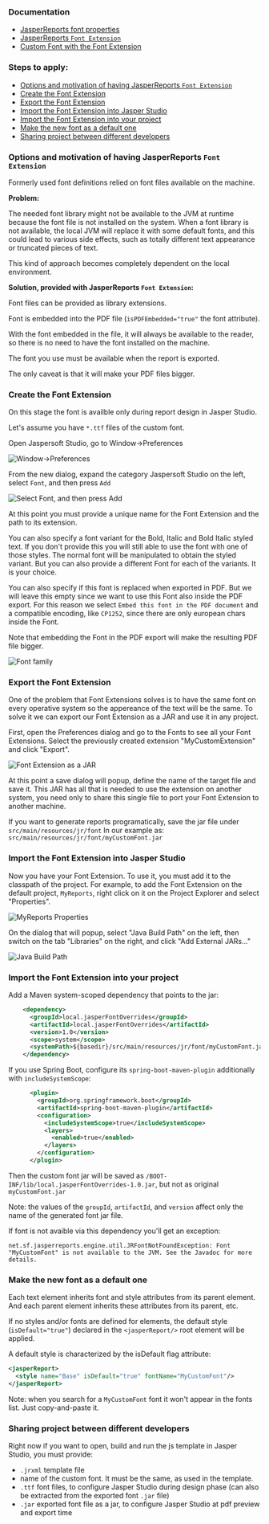 ### Documentation

* [JasperReports font properties](https://jasperreports.sourceforge.net/sample.reference/fonts/)
* [JasperReports `Font Extension`](https://jasperreports.sourceforge.net/sample.reference/fonts/#fontextensions)
* [Custom Font with the Font Extension](https://community.jaspersoft.com/wiki/custom-font-font-extension)

### Steps to apply:

* [Options and motivation of having JasperReports `Font Extension`](#options-and-motivation-of-having-jasperreports-font-extension)
* [Create the Font Extension](#create-the-font-extension)
* [Export the Font Extension](#export-the-font-extension)
* [Import the Font Extension into Jasper Studio](#import-the-font-extension-into-jasper-studio)
* [Import the Font Extension into your project](#import-the-font-extension-into-your-project)
* [Make the new font as a default one](#make-the-new-font-as-a-default-one)
* [Sharing project between different developers](#sharing-project-between-different-developers)

### Options and motivation of having JasperReports `Font Extension`

Formerly used font definitions relied on font files available on the machine.

**Problem:**

The needed font library might not be available to the JVM at runtime 
because the font file is not installed on the system. 
When a font library is not available, the local JVM will replace it with some default fonts, 
and this could lead to various side effects, such as totally different text appearance or truncated pieces of text.

This kind of approach becomes completely dependent on the local environment.

**Solution, provided with JasperReports `Font Extension`:**

Font files can be provided as library extensions.

Font is embedded into the PDF file (`isPDFEmbedded="true"` the font attribute).

With the font embedded in the file, it will always be available to the reader,
so there is no need to have the font installed on the machine.

The font you use must be available when the report is exported.

The only caveat is that it will make your PDF files bigger.

### Create the Font Extension

On this stage the font is availble only during report design in Jasper Studio.

Let's assume you have `*.ttf` files of the custom font.

Open Jaspersoft Studio, go to Window->Preferences

![Window->Preferences](images/font.creation_1.png)

From the new dialog, expand the category Jaspersoft Studio on the left, select `Font`, and then press `Add`

![Select `Font`, and then press `Add`](images/font.creation_2.png)

At this point you must provide a unique name for the Font Extension and the path to its extension.

You can also specify a font variant for the Bold, Italic and Bold Italic styled text. 
If you don't provide this you will still able to use the font with one of those styles. 
The normal font will be manipulated to obtain the styled variant. 
But you can also provide a different Font for each of the variants. 
It is your choice.

You can also specify if this font is replaced when exported in PDF. 
But we will leave this empty since we want to use this Font also inside the PDF export. 
For this reason we select `Embed this font in the PDF document` and a compatible encoding, like `CP1252`, 
since there are only european chars inside the Font. 

Note that embedding the Font in the PDF export will make the resulting PDF file bigger.

![Font family](images/font_properties.png)

### Export the Font Extension

One of the problem that Font Extensions solves is 
to have the same font on every operative system so the appereance of the text will be the same.
To  solve it we can export our Font Extension as a JAR and use it in any project.

First, open the Preferences dialog and go to the Fonts to see all your Font Extensions. 
Select the previously created extension "MyCustomExtension" and click "Export".

![Font Extension as a JAR](images/font_export.png)

At this point a save dialog will popup, define the name of the target file and save it. 
This JAR has all that is needed to use the extension on another system, 
you need only to share this single file to port your Font Extension to another machine.

If you want to generate reports programatically, save the jar file under `src/main/resources/jr/font`
In our example as: `src/main/resources/jr/font/myCustomFont.jar`

### Import the Font Extension into Jasper Studio

Now you have your Font Extension. To use it, you must add it to the classpath of the project. 
For example, to add the Font Extension on the default project, `MyReports`, 
right click on it on the Project Explorer and select "Properties".

![MyReports `Properties`](images/font_import_into_jasper_studio_1.png)

On the dialog that will popup, select "Java Build Path" on the left, 
then switch on the tab "Libraries" on the right, and click "Add External JARs..."

![Java Build Path](images/font_import_into_jasper_studio_2.png)


### Import the Font Extension into your project

Add a Maven system-scoped dependency that points to the jar:

```xml
    <dependency>
      <groupId>local.jasperFontOverrides</groupId>
      <artifactId>local.jasperFontOverrides</artifactId>
      <version>1.0</version>
      <scope>system</scope>
      <systemPath>${basedir}/src/main/resources/jr/font/myCustomFont.jar</systemPath>
    </dependency>
```

If you use Spring Boot, configure its `spring-boot-maven-plugin` additionally with `includeSystemScope`:
```xml
      <plugin>
        <groupId>org.springframework.boot</groupId>
        <artifactId>spring-boot-maven-plugin</artifactId>
        <configuration>
          <includeSystemScope>true</includeSystemScope>
          <layers>
            <enabled>true</enabled>
          </layers>
        </configuration>
      </plugin>
```

Then the custom font jar will be saved as `/BOOT-INF/lib/local.jasperFontOverrides-1.0.jar`, 
but not as original `myCustomFont.jar`

Note: the values of the `groupId`, `artifactId`, and `version` affect only the name of the generated font jar file.

If font is not avaible via this dependency you'll get an exception:
```text
net.sf.jasperreports.engine.util.JRFontNotFoundException: Font "MyCustomFont" is not available to the JVM. See the Javadoc for more details.
```

### Make the new font as a default one

Each text element inherits font and style attributes from its parent element. 
And each parent element inherits these attributes from its parent, etc. 

If no styles and/or fonts are defined for elements, 
the default style (`isDefault="true"`) declared in the `<jasperReport/>` root element will be applied.

A default style is characterized by the isDefault flag attribute:
```xml
<jasperReport>
  <style name="Base" isDefault="true" fontName="MyCustomFont"/>
</jasperReport>
```

Note: when you search for a `MyCustomFont` font it won't appear in the fonts list. Just copy-and-paste it.

### Sharing project between different developers

Right now if you want to open, build and run the js template in Jasper Studio, you must provide:

* `.jrxml` template file
* name of the custom font. It must be the same, as used in the template.
* `.ttf` font files, to configure Jasper Studio during design phase (can also be extracted from the exported font `.jar` file)
* `.jar` exported font file as a jar, to configure Jasper Studio at pdf preview and export time

